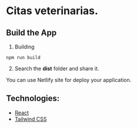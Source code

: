 # Citas veterinarias.

## Build the App
1. Building
```
npm run build
```

2. Search the **dist** folder and share it.

You can use Netlify site for deploy your application.


## Technologies:
- [React](https://es.reactjs.org/)
- [Tailwind CSS](https://tailwindcss.com/)

